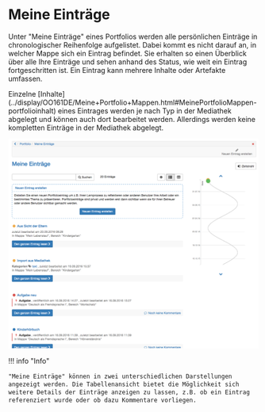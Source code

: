 # Meine Einträge

Unter "Meine Einträge" eines Portfolios werden alle persönlichen Einträge in
chronologischer Reihenfolge aufgelistet. Dabei kommt es nicht darauf an, in
welcher Mappe sich ein Eintrag befindet. Sie erhalten so einen Überblick über
alle Ihre Einträge und sehen anhand des Status, wie weit ein Eintrag
fortgeschritten ist. Ein Eintrag kann mehrere Inhalte oder Artefakte umfassen.

Einzelne
[Inhalte](../display/OO161DE/Meine+Portfolio+Mappen.html#MeinePortfolioMappen-
portfolioinhalt) eines Eintrages werden je nach Typ in der Mediathek abgelegt
und können auch dort bearbeitet werden. Allerdings werden keine kompletten
Einträge in der Mediathek abgelegt.

![meine_eintraege.png](assets/pf_meineeintraege_liste_DE.png)

!!! info "Info"
    
    "Meine Einträge" können in zwei unterschiedlichen Darstellungen angezeigt werden. Die Tabellenansicht bietet die Möglichkeit sich weitere Details der Einträge anzeigen zu lassen, z.B. ob ein Eintrag referenziert wurde oder ob dazu Kommentare vorliegen.
